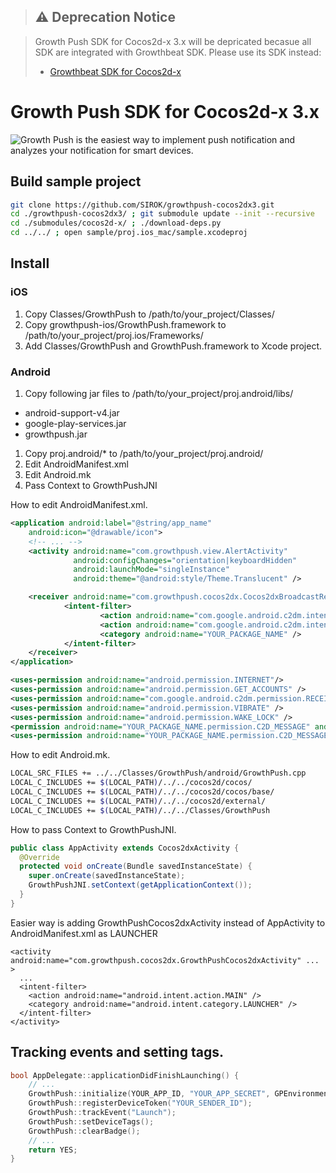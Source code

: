 > ## :warning: Deprecation Notice

> Growth Push SDK for Cocos2d-x 3.x will be depricated becasue all SDK are integrated with Growthbeat SDK. Please use its SDK instead:
> * [Growthbeat SDK for Cocos2d-x](https://github.com/SIROK/growthbeat-cocos2dx)

Growth Push SDK for Cocos2d-x 3.x
===================

![Growth Push](https://growthpush.com/) is the easiest way to implement push notification and analyzes your notification for smart devices.

## Build sample project

```bash
git clone https://github.com/SIROK/growthpush-cocos2dx3.git
cd ./growthpush-cocos2dx3/ ; git submodule update --init --recursive
cd ./submodules/cocos2d-x/ ; ./download-deps.py
cd ../../ ; open sample/proj.ios_mac/sample.xcodeproj
```

## Install

### iOS

1. Copy Classes/GrowthPush to /path/to/your_project/Classes/
1. Copy growthpush-ios/GrowthPush.framework to /path/to/your_project/proj.ios/Frameworks/
1. Add Classes/GrowthPush and GrowthPush.framework to Xcode project.

### Android

1. Copy following jar files to /path/to/your_project/proj.android/libs/
  - android-support-v4.jar
  - google-play-services.jar
  - growthpush.jar
1. Copy proj.android/* to /path/to/your_project/proj.android/
1. Edit AndroidManifest.xml
1. Edit Android.mk
1. Pass Context to GrowthPushJNI

How to edit AndroidManifest.xml.

```xml
<application android:label="@string/app_name"
    android:icon="@drawable/icon">
    <!-- ... -->
    <activity android:name="com.growthpush.view.AlertActivity"
              android:configChanges="orientation|keyboardHidden"
              android:launchMode="singleInstance"
              android:theme="@android:style/Theme.Translucent" />

    <receiver android:name="com.growthpush.cocos2dx.Cocos2dxBroadcastReceiver" android:permission="com.google.android.c2dm.permission.SEND" >
            <intent-filter>
                    <action android:name="com.google.android.c2dm.intent.RECEIVE" />
                    <action android:name="com.google.android.c2dm.intent.REGISTRATION" />
                    <category android:name="YOUR_PACKAGE_NAME" />
            </intent-filter>
    </receiver>
</application>

<uses-permission android:name="android.permission.INTERNET"/>
<uses-permission android:name="android.permission.GET_ACCOUNTS" />
<uses-permission android:name="com.google.android.c2dm.permission.RECEIVE" />
<uses-permission android:name="android.permission.VIBRATE" />
<uses-permission android:name="android.permission.WAKE_LOCK" />
<permission android:name="YOUR_PACKAGE_NAME.permission.C2D_MESSAGE" android:protectionLevel="signature" />
<uses-permission android:name="YOUR_PACKAGE_NAME.permission.C2D_MESSAGE" />
```

How to edit Android.mk.

```bash
LOCAL_SRC_FILES += ../../Classes/GrowthPush/android/GrowthPush.cpp
LOCAL_C_INCLUDES += $(LOCAL_PATH)/../../cocos2d/cocos/
LOCAL_C_INCLUDES += $(LOCAL_PATH)/../../cocos2d/cocos/base/
LOCAL_C_INCLUDES += $(LOCAL_PATH)/../../cocos2d/external/
LOCAL_C_INCLUDES += $(LOCAL_PATH)/../../Classes/GrowthPush
```

How to pass Context to GrowthPushJNI.

```java
public class AppActivity extends Cocos2dxActivity {
  @Override
  protected void onCreate(Bundle savedInstanceState) {
    super.onCreate(savedInstanceState);
    GrowthPushJNI.setContext(getApplicationContext());
  }
}
```

Easier way is adding GrowthPushCocos2dxActivity instead of AppActivity to AndroidManifest.xml as LAUNCHER

```
<activity android:name="com.growthpush.cocos2dx.GrowthPushCocos2dxActivity" ... >
  ...
  <intent-filter>
    <action android:name="android.intent.action.MAIN" />
    <category android:name="android.intent.category.LAUNCHER" />
  </intent-filter>
</activity>
```

## Tracking events and setting tags.


```cpp
bool AppDelegate::applicationDidFinishLaunching() {
    // ...
    GrowthPush::initialize(YOUR_APP_ID, "YOUR_APP_SECRET", GPEnvironmentDevelopment, true);
    GrowthPush::registerDeviceToken("YOUR_SENDER_ID");
    GrowthPush::trackEvent("Launch");
    GrowthPush::setDeviceTags();
    GrowthPush::clearBadge();
    // ...
    return YES;
}
```

